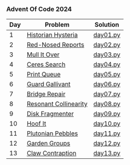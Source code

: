 ### Advent Of Code 2024

| Day | Problem                                                      | Solution             |
| --- | ------------------------------------------------------------ | -------------------- |
| 1   | [Historian Hysteria](https://adventofcode.com/2024/day/1)    | [day01.py](day01.py) |
| 2   | [Red-Nosed Reports](https://adventofcode.com/2024/day/2)     | [day02.py](day02.py) |
| 3   | [Mull It Over](https://adventofcode.com/2024/day/3)          | [day03.py](day03.py) |
| 4   | [Ceres Search](https://adventofcode.com/2024/day/4)          | [day04.py](day04.py) |
| 5   | [Print Queue](https://adventofcode.com/2024/day/5)           | [day05.py](day05.py) |
| 6   | [Guard Gallivant](https://adventofcode.com/2024/day/6)       | [day06.py](day06.py) |
| 7   | [Bridge Repair](https://adventofcode.com/2024/day/7)         | [day07.py](day07.py) |
| 8   | [Resonant Collinearity](https://adventofcode.com/2024/day/8) | [day08.py](day08.py) |
| 9   | [Disk Fragmenter](https://adventofcode.com/2024/day/9)       | [day09.py](day09.py) |
| 10  | [Hoof It](https://adventofcode.com/2024/day/10)              | [day10.py](day10.py) |
| 11  | [Plutonian Pebbles](https://adventofcode.com/2024/day/11)    | [day11.py](day11.py) |
| 12  | [Garden Groups](https://adventofcode.com/2024/day/12)        | [day12.py](day12.py) |
| 13  | [Claw Contraption](https://adventofcode.com/2024/day/13)     | [day13.py](day13.py) |
